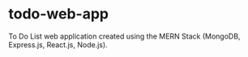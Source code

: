 # todo-web-app
To Do List web application created using the MERN Stack (MongoDB, Express.js, React.js, Node.js).
